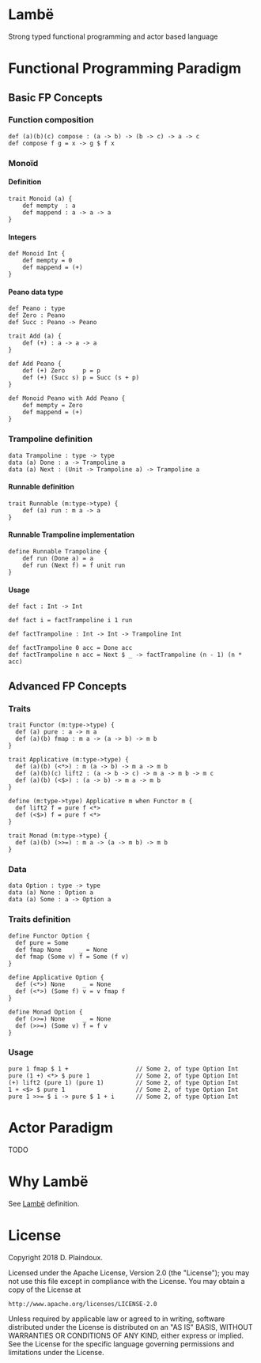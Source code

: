 # Lambë 

Strong typed functional programming and actor based language

# Functional Programming Paradigm

## Basic FP Concepts

### Function composition

```
def (a)(b)(c) compose : (a -> b) -> (b -> c) -> a -> c
def compose f g = x -> g $ f x
```

### Monoïd

#### Definition

```
trait Monoid (a) {
    def mempty  : a
    def mappend : a -> a -> a 
}
```

#### Integers

```
def Monoid Int {
    def mempty = 0
    def mappend = (+)
}
```

#### Peano data type

```
def Peano : type
def Zero : Peano
def Succ : Peano -> Peano

trait Add (a) {
    def (+) : a -> a -> a
}

def Add Peano {
    def (+) Zero     p = p
    def (+) (Succ s) p = Succ (s + p)
}

def Monoid Peano with Add Peano {
    def mempty = Zero
    def mappend = (+)
}
```

### Trampoline definition

```
data Trampoline : type -> type
data (a) Done : a -> Trampoline a
data (a) Next : (Unit -> Trampoline a) -> Trampoline a
```
#### Runnable definition

```
trait Runnable (m:type->type) {
    def (a) run : m a -> a
}
```
#### Runnable Trampoline implementation

```
define Runnable Trampoline {
    def run (Done a) = a
    def run (Next f) = f unit run
}
```

#### Usage

```
def fact : Int -> Int

def fact i = factTrampoline i 1 run

def factTrampoline : Int -> Int -> Trampoline Int

def factTrampoline 0 acc = Done acc
def factTrampoline n acc = Next $ _ -> factTrampoline (n - 1) (n * acc)
```

## Advanced FP Concepts

### Traits

``` 
trait Functor (m:type->type) {
  def (a) pure : a -> m a
  def (a)(b) fmap : m a -> (a -> b) -> m b
}

trait Applicative (m:type->type) {
  def (a)(b) (<*>) : m (a -> b) -> m a -> m b
  def (a)(b)(c) lift2 : (a -> b -> c) -> m a -> m b -> m c
  def (a)(b) (<$>) : (a -> b) -> m a -> m b
}

define (m:type->type) Applicative m when Functor m {
  def lift2 f = pure f <*>
  def (<$>) f = pure f <*>
}

trait Monad (m:type->type) {
  def (a)(b) (>>=) : m a -> (a -> m b) -> m b
}
```

### Data

```
data Option : type -> type
data (a) None : Option a
data (a) Some : a -> Option a
```

### Traits definition

```
define Functor Option {
  def pure = Some
  def fmap None     _ = None
  def fmap (Some v) f = Some (f v)
}

define Applicative Option {
  def (<*>) None     _ = None
  def (<*>) (Some f) v = v fmap f
}

define Monad Option {
  def (>>=) None     _ = None
  def (>>=) (Some v) f = f v
}
```

### Usage

```
pure 1 fmap $ 1 +                   // Some 2, of type Option Int 
pure (1 +) <*> $ pure 1             // Some 2, of type Option Int 
(+) lift2 (pure 1) (pure 1)         // Some 2, of type Option Int 
1 + <$> $ pure 1                    // Some 2, of type Option Int 
pure 1 >>= $ i -> pure $ 1 + i      // Some 2, of type Option Int 
```

# Actor Paradigm

TODO

# Why Lambë

See [Lambë](http://tolkiengateway.net/wiki/Lambë) definition.

# License

Copyright 2018 D. Plaindoux.

Licensed under the Apache License, Version 2.0 (the "License");
you may not use this file except in compliance with the License.
You may obtain a copy of the License at

    http://www.apache.org/licenses/LICENSE-2.0

Unless required by applicable law or agreed to in writing, software
distributed under the License is distributed on an "AS IS" BASIS,
WITHOUT WARRANTIES OR CONDITIONS OF ANY KIND, either express or implied.
See the License for the specific language governing permissions and
limitations under the License.
